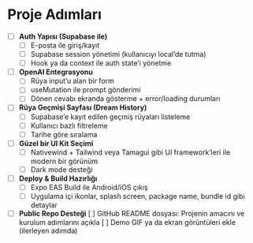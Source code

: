 # Proje Adımları

- [ ]  **Auth Yapısı (Supabase ile)**
    - [ ]  E-posta ile giriş/kayıt
    - [ ]  Supabase session yönetimi (kullanıcıyı local’de tutma)
    - [ ]  Hook ya da context ile auth state’i yönetme

- [ ]  **OpenAI Entegrasyonu**
    - [ ]  Rüya input’u alan bir form
    - [ ]  useMutation ile prompt gönderimi
    - [ ]  Dönen cevabı ekranda gösterme + error/loading durumları

- [ ]  **Rüya Geçmişi Sayfası (Dream History)**
    - [ ]  Supabase’e kayıt edilen geçmiş rüyaları listeleme
    - [ ]  Kullanıcı bazlı filtreleme
    - [ ]  Tarihe göre sıralama

- [ ]  **Güzel bir UI Kit Seçimi**
    - [ ]  Nativewind + Tailwind veya Tamagui gibi UI framework’leri ile modern bir görünüm
    - [ ]  Dark mode desteği

- [ ]  **Deploy & Build Hazırlığı**
    - [ ]  Expo EAS Build ile Android/iOS çıkış
    - [ ]  Uygulama içi ikonlar, splash screen, package name, bundle id gibi detaylar
- [ ]  **Public Repo Desteği**
     [ ]  GitHub README dosyası: Projenin amacını ve kurulum adımlarını açıkla
     [ ]  Demo GIF ya da ekran görüntüleri ekle (ilerleyen adımda)
